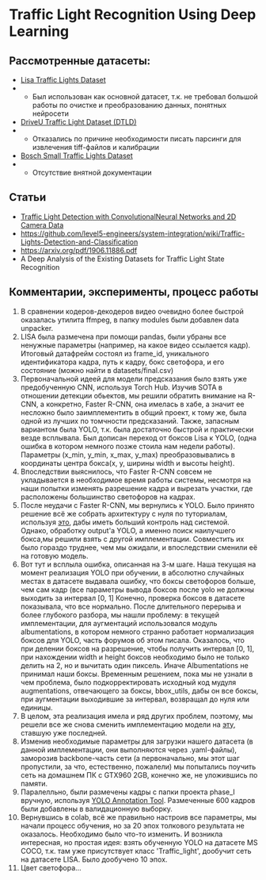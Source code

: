 # Traffic Light Recognition Using Deep Learning

## Рассмотренные датасеты:
* [Lisa Traffic Lights Dataset](https://www.kaggle.com/mbornoe/lisa-traffic-light-dataset)
* * Был использован как основной датасет, т.к. не требовал большой работы по очистке и преобразованию данных, понятных нейросети
* [DriveU Traffic Light Dataset (DTLD)](https://www.uni-ulm.de/en/in/driveu/projects/driveu-traffic-light-dataset/)
* * Отказались по причине необходимости писать парсинги для извлечения tiff-файлов и калибрации
* [Bosch Small Traffic Lights Dataset](https://hci.iwr.uni-heidelberg.de/content/bosch-small-traffic-lights-dataset)
* * Отсутствие внятной документации
  
## Статьи
* [Traffic Light Detection with ConvolutionalNeural Networks and 2D Camera Data](https://www.mi.fu-berlin.de/inf/groups/ag-ki/Theses/Completed-theses/Bachelor-theses/2020/Hein/BA-Hein.pdf)
* https://github.com/level5-engineers/system-integration/wiki/Traffic-Lights-Detection-and-Classification
* https://arxiv.org/pdf/1906.11886.pdf
* A Deep Analysis of the Existing Datasets for Traffic Light State Recognition
  
## Комментарии, эксперименты, процесс работы
1. В сравнении кодеров-декодеров видео очевидно более быстрой оказалась утилита ffmpeg, в папку modules были добавлен data unpacker.
2. LISA была размечена при помощи pandas, были убраны все ненужные параметры (например, на какое видео ссылается кадр). Итоговый датафрейм состоял из frame_id, уникального идентификатора кадра, путь к кадру, бокс светофора, и его состояние (можно найти в datasets/final.csv)
3. Первоначальной идеей для модели предсказания было взять уже предобученную CNN, используя Torch Hub. Изучив SOTA в отношении детекции обьектов, мы решили обратить внимание на R-CNN, а конкретно, Faster R-CNN, она имелась в хабе, а значит ее несложно было заимплементить в общий проект, к тому же, была одной из лучших по томчности предсказаний. Также, запасным вариантом была YOLO, т.к. была достаточно быстрой и практически везде всплывала. Был дописан переход от боксов Lisa к YOLO, (одна ошибка в котором немного позже стоила нам недели работы). Параметры (x_min, y_min, x_max, y_max) преобразовывались в координаты центра бокса(x, y, ширины width и высоты height).
4. Впоследствии выяснилось, что Faster R-CNN совсем не укладывается в необходимое время работы системы, несмотря на наши попытки изменять разрешение кадра и вырезать участки, где расположены большинство светофоров на кадрах.
5. После неудачи с Faster R-CNN, мы вернулись к YOLO. Было принято решение всё же собрать архитектуру с нуля по туториалам, используя [это](https://github.com/aladdinpersson/Machine-Learning-Collection), дабы иметь больший контроль над системой. Однако, обработку output'а YOLO, а именно поиск наилучшего бокса,мы решили взять с другой имплементации. Совместить их было гораздо труднее, чем мы ожидали, и впоследствии сменили её на готовую модель. 
6. Вот тут и всплыла ошибка, описанная на 3-м шаге. Наша текущая на момент реализация YOLO при обучении, в абсолютно случайных местах в датасете выдавала ошибку, что боксы светофоров больше, чем сам кадр (все параметры вывода боксов после yolo не должны выходить за интервал [0, 1] Конечно, проверка боксов в датасете показывала, что все нормально. После длительного перерыва и более глубокого разбора, мы нашли проблему: в текущей имплементации, для аугментаций использовался модуль albumentations, в котором немного странно работает нормализация боксов для YOLO, часть форумов об этом писала. Оказалось, что при делении боксов на разрешение, чтобы получить интервал [0, 1], при нахождении width и height боксов необходимо было не только делить на 2, но и вычитать один пиксель. Иначе Albumentations не принимал наши боксы. Временным решением, пока мы не узнали в чем проблема, было подкорректировать исходный код мудуля augmentations, отвечающего за боксы, bbox_utils, дабы он все боксы, при аугментации выходившие за интервал, возвращал до нуля или единицы.
7. В целом, эта реализация имела и ряд других проблем, поэтому, мы решели все же снова сменить имплементацию модели на [эту](https://github.com/ultralytics/yolov3), ставшую уже последней.
8. Изменив необходимые параметры для загрузки нашего датасета (в данной имплементации, они выполняются через .yaml-файлы), заморозив backbone-часть сети (а первоначально, мы этот шаг пропустили, за что, естественно, пожалели) мы попытались поучить сеть на домашнем ПК с GTX960 2GB, конечно же, не уложившись по памяти.
9. Паралелльно, были размечены кадры с папки проекта phase_I вручную, используя [YOLO Annotation Tool](https://github.com/tunahansalih/yolo-annotation-tool). Размеченные 600 кадров были добавлены в валидационную выборку.
10. Вернувшись в colab, всё же правильно настроив все параметры, мы начали процесс обучения, но за 20 эпох толкового результата не оказалось. Необходимо было что-то изменить. И возникла интересная, но простая идея: взять обученную YOLO на датасете MS COCO, т.к. там уже присутствует класс 'Traffic_light', дообучит сеть на датасете LISA. Было дообучено 10 эпох.
11. Цвет светофора...

